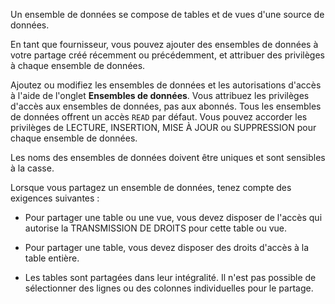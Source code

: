 Un ensemble de données se compose de tables et de vues d'une source de données.

En tant que fournisseur, vous pouvez ajouter des ensembles de données à votre partage créé récemment ou précédemment, et attribuer des privilèges à chaque ensemble de données.

Ajoutez ou modifiez les ensembles de données et les autorisations d'accès à l'aide de l'onglet **Ensembles de données**. Vous attribuez les privilèges d'accès aux ensembles de données, pas aux abonnés. Tous les ensembles de données offrent un accès `READ` par défaut. Vous pouvez accorder les privilèges de LECTURE, INSERTION, MISE À JOUR ou SUPPRESSION pour chaque ensemble de données.

Les noms des ensembles de données doivent être uniques et sont sensibles à la casse.

Lorsque vous partagez un ensemble de données, tenez compte des exigences suivantes :

-   Pour partager une table ou une vue, vous devez disposer de l'accès qui autorise la TRANSMISSION DE DROITS pour cette table ou vue.

-   Pour partager une table, vous devez disposer des droits d'accès à la table entière.

-   Les tables sont partagées dans leur intégralité. Il n'est pas possible de sélectionner des lignes ou des colonnes individuelles pour le partage.
